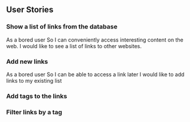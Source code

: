 ## User Stories
### Show a list of links from the database
As a bored user
So I can conveniently access interesting content on the web.
I would like to see a list of links to other websites.

### Add new links
As a bored user
So I can be able to access a link later
I would like to add links to my existing list

### Add tags to the links

### Filter links by a tag